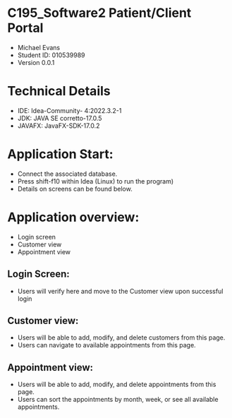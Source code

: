 # C195_Software2 Patient/Client Portal
- Michael Evans
- Student ID: 010539989
- Version 0.0.1

# Technical Details
- IDE: Idea-Community- 4:2022.3.2-1
- JDK: JAVA SE corretto-17.0.5
- JAVAFX: JavaFX-SDK-17.0.2

# Application Start:
- Connect the associated database. 
- Press shift-f10 within Idea (Linux) to run the program)
- Details on screens can be found below. 

# Application overview:
- Login screen
- Customer view
- Appointment view

## Login Screen:
- Users will verify here and move to the Customer view upon successful login
## Customer view:
- Users will be able to add, modify, and delete customers from this page.
- Users can navigate to available appointments from this page.
## Appointment view:
- Users will be able to add, modify, and delete appointments from this page.
- Users can sort the appointments by month, week, or see all available appointments.


